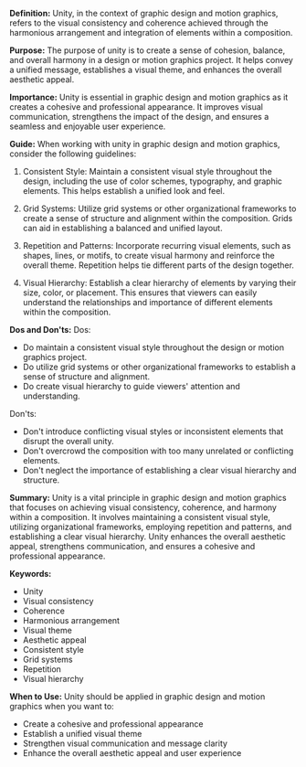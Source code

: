 **Definition:** Unity, in the context of graphic design and motion graphics, refers to the visual consistency and coherence achieved through the harmonious arrangement and integration of elements within a composition.

**Purpose:** The purpose of unity is to create a sense of cohesion, balance, and overall harmony in a design or motion graphics project. It helps convey a unified message, establishes a visual theme, and enhances the overall aesthetic appeal.

**Importance:** Unity is essential in graphic design and motion graphics as it creates a cohesive and professional appearance. It improves visual communication, strengthens the impact of the design, and ensures a seamless and enjoyable user experience.

**Guide:** When working with unity in graphic design and motion graphics, consider the following guidelines:

1. Consistent Style: Maintain a consistent visual style throughout the design, including the use of color schemes, typography, and graphic elements. This helps establish a unified look and feel.
    
2. Grid Systems: Utilize grid systems or other organizational frameworks to create a sense of structure and alignment within the composition. Grids can aid in establishing a balanced and unified layout.
    
3. Repetition and Patterns: Incorporate recurring visual elements, such as shapes, lines, or motifs, to create visual harmony and reinforce the overall theme. Repetition helps tie different parts of the design together.
    
4. Visual Hierarchy: Establish a clear hierarchy of elements by varying their size, color, or placement. This ensures that viewers can easily understand the relationships and importance of different elements within the composition.
    

**Dos and Don'ts:** 
Dos:
- Do maintain a consistent visual style throughout the design or motion graphics project.
- Do utilize grid systems or other organizational frameworks to establish a sense of structure and alignment.
- Do create visual hierarchy to guide viewers' attention and understanding.

Don'ts:
- Don't introduce conflicting visual styles or inconsistent elements that disrupt the overall unity.
- Don't overcrowd the composition with too many unrelated or conflicting elements.
- Don't neglect the importance of establishing a clear visual hierarchy and structure.

**Summary:** Unity is a vital principle in graphic design and motion graphics that focuses on achieving visual consistency, coherence, and harmony within a composition. It involves maintaining a consistent visual style, utilizing organizational frameworks, employing repetition and patterns, and establishing a clear visual hierarchy. Unity enhances the overall aesthetic appeal, strengthens communication, and ensures a cohesive and professional appearance.

**Keywords:**

- Unity
- Visual consistency
- Coherence
- Harmonious arrangement
- Visual theme
- Aesthetic appeal
- Consistent style
- Grid systems
- Repetition
- Visual hierarchy

**When to Use:** Unity should be applied in graphic design and motion graphics when you want to:

- Create a cohesive and professional appearance
- Establish a unified visual theme
- Strengthen visual communication and message clarity
- Enhance the overall aesthetic appeal and user experience